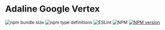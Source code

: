 # Adaline Google Vertex

![npm bundle size](https://img.shields.io/bundlephobia/minzip/@adaline/vertex)
![npm type definitions](https://img.shields.io/npm/types/@adaline/vertex)
![ESLint](https://img.shields.io/badge/ESLint-passing-brightgreen.svg)
![NPM](https://img.shields.io/npm/l/@adaline/vertex)
[![NPM version](https://img.shields.io/npm/v/@adaline/vertex.svg)](https://npmjs.org/package/@adaline/vertex)

